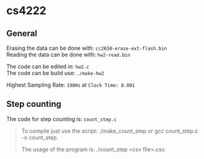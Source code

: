 # cs4222
## General
Erasing the data can be done with: `cc2650-erase-ext-flash.bin` <br>
Reading the data can be done with: `hw2-read.bin`<br>

The code can be edited in: `hw2.c` <br>
The code can be build use: `./make-hw2` <br>

Highest Sampling Rate: `198Hz` at `Clock Time: 0.001`<br>

## Step counting
The code for step counting is: `count_step.c`<br>
> To compile just use the script: ./make\_count\_step or gcc count\_step.c -o count\_step.
>
> The usage of the program is: ./count_step \<csv file\>.csv.

